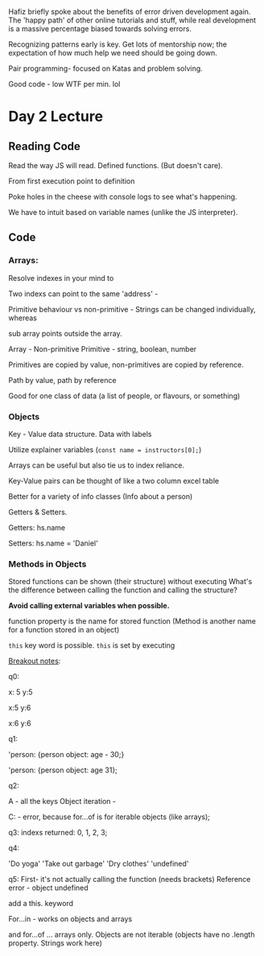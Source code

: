 


Hafiz briefly spoke about the benefits of error driven development again. The 'happy path' of other online tutorials and stuff, while real development is a massive percentage biased towards solving errors.


Recognizing patterns early is key. 
Get lots of mentorship now; the expectation of how much help we need should be going down.



Pair programming- focused on Katas and problem solving. 

Good code - low WTF per min. lol

# Day 2 Lecture

## Reading Code

Read the way JS will read. 
  Defined functions. (But doesn't care).
  
From first execution point to definition

Poke holes in the cheese with console logs to see what's happening. 

We have to intuit based on variable names (unlike the JS interpreter).

## Code

### Arrays:

Resolve indexes in your mind to


Two indexs can point to the same 'address' - 

Primitive behaviour vs non-primitive - Strings can be changed individually, whereas 

sub array points outside the array. 

Array - Non-primitive
Primitive - string, boolean, number

Primitives are copied by value, non-primitives are copied by reference.

Path by value, path by reference

Good for one class of data (a list of people, or flavours, or something)

### Objects

Key - Value data structure. Data with labels

Utilize explainer variables (`const name = instructors[0];`)

Arrays can be useful but also tie us to index reliance.

Key-Value pairs can be thought of like a two column excel table

Better for a variety of info classes (Info about a person)

Getters & Setters.

Getters: hs.name

Setters: hs.name = 'Daniel'


### Methods in Objects

Stored functions can be shown (their structure) without executing
  What's the difference between calling the function and calling the structure?


**Avoid calling external variables when possible.**

function property is the name for stored function (Method is another name for a function stored in an object)

`this` key word is possible. `this` is set by executing 


[Breakout notes](https://gist.github.com/hafbau/ffc28b276c621127c4c6b80e51e86e69):

q0:

x: 5
y:5

x:5
y:6

x:6
y:6

q1:

'person: {person object: age - 30;}

'person: {person object: age 31};


q2:

A - all the keys
Object iteration - 

C: - error, because for...of is for iterable objects (like arrays);


q3: indexs returned: 0, 1, 2, 3;


q4:  

'Do yoga' 'Take out garbage' 'Dry clothes' 'undefined'

q5: 
First- it's not actually calling the function (needs brackets)
Reference error - object undefined 

add a this. keyword



For...in - works on objects and arrays

and for...of ... arrays only. Objects are not iterable (objects have no .length property. Strings work here)